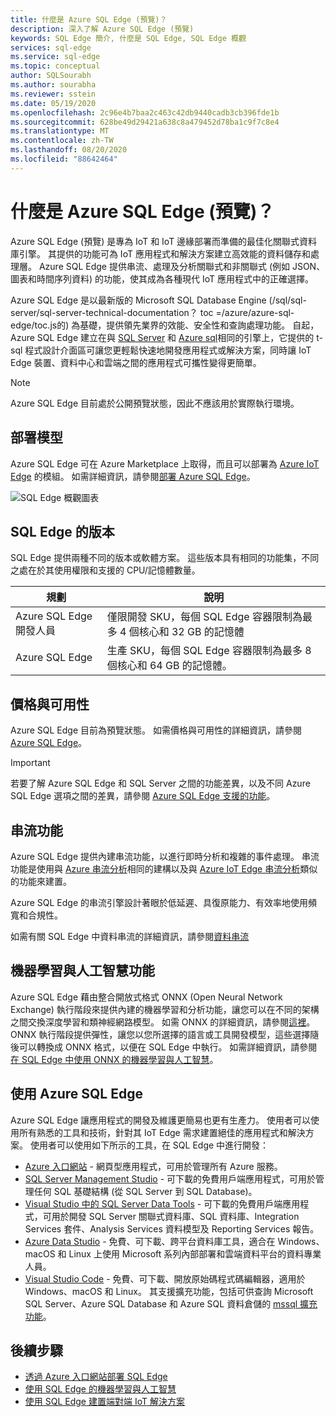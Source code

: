 ```yaml
---
title: 什麼是 Azure SQL Edge (預覽)？
description: 深入了解 Azure SQL Edge (預覽)
keywords: SQL Edge 簡介, 什麼是 SQL Edge, SQL Edge 概觀
services: sql-edge
ms.service: sql-edge
ms.topic: conceptual
author: SQLSourabh
ms.author: sourabha
ms.reviewer: sstein
ms.date: 05/19/2020
ms.openlocfilehash: 2c96e4b7baa2c463c42db9440cadb3cb396fde1b
ms.sourcegitcommit: 628be49d29421a638c8a479452d78ba1c9f7c8e4
ms.translationtype: MT
ms.contentlocale: zh-TW
ms.lasthandoff: 08/20/2020
ms.locfileid: "88642464"
---
```

# <a name="what-is-azure-sql-edge-preview"></a>什麼是 Azure SQL Edge (預覽)？

Azure SQL Edge (預覽) 是專為 IoT 和 IoT 邊緣部署而準備的最佳化關聯式資料庫引擎。 其提供的功能可為 IoT 應用程式和解決方案建立高效能的資料儲存和處理層。 Azure SQL Edge 提供串流、處理及分析關聯式和非關聯式 (例如 JSON、圖表和時間序列資料) 的功能，使其成為各種現代 IoT 應用程式中的正確選擇。

Azure SQL Edge 是以最新版的 Microsoft SQL Database Engine (/sql/sql-server/sql-server-technical-documentation？ toc =/azure/azure-sql-edge/toc.js的) 為基礎，提供領先業界的效能、安全性和查詢處理功能。 自起，Azure SQL Edge 建立在與 [SQL Server](/sql/sql-server/sql-server-technical-documentation?toc=/azure/azure-sql-edge/toc.json) 和 [Azure sql](https://docs.microsoft.com/azure/azure-sql/)相同的引擎上，它提供的 t-sql 程式設計介面區可讓您更輕鬆快速地開發應用程式或解決方案，同時讓 IoT Edge 裝置、資料中心和雲端之間的應用程式可攜性變得更簡單。

> [!NOTE]
> Azure SQL Edge 目前處於公開預覽狀態，因此不應該用於實際執行環境。

## <a name="deployment-models"></a>部署模型

Azure SQL Edge 可在 Azure Marketplace 上取得，而且可以部署為 [Azure IoT Edge](../iot-edge/about-iot-edge.md) 的模組。 如需詳細資訊，請參閱[部署 Azure SQL Edge](deploy-portal.md)。<br>

![SQL Edge 概觀圖表](media/overview/overview.png)

## <a name="editions-of-sql-edge"></a>SQL Edge 的版本

SQL Edge 提供兩種不同的版本或軟體方案。 這些版本具有相同的功能集，不同之處在於其使用權限和支援的 CPU/記憶體數量。

   |**規劃**  |**說明**  |
   |---------|---------|
   |Azure SQL Edge 開發人員  |  僅限開發 SKU，每個 SQL Edge 容器限制為最多 4 個核心和 32 GB 的記憶體  |
   |Azure SQL Edge    |  生產 SKU，每個 SQL Edge 容器限制為最多 8 個核心和 64 GB 的記憶體。 |

## <a name="pricing-and-availability"></a>價格與可用性

Azure SQL Edge 目前為預覽狀態。 如需價格與可用性的詳細資訊，請參閱 [Azure SQL Edge](https://azure.microsoft.com/services/sql-edge/)。

> [!IMPORTANT]
> 若要了解 Azure SQL Edge 和 SQL Server 之間的功能差異，以及不同 Azure SQL Edge 選項之間的差異，請參閱 [Azure SQL Edge 支援的功能](features.md)。

## <a name="streaming-capabilities"></a>串流功能  

Azure SQL Edge 提供內建串流功能，以進行即時分析和複雜的事件處理。 串流功能是使用與 [Azure 串流分析](../stream-analytics/stream-analytics-introduction.md)相同的建構以及與 [Azure IoT Edge 串流分析](../stream-analytics/stream-analytics-edge.md)類似的功能來建置。

Azure SQL Edge 的串流引擎設計著眼於低延遲、具復原能力、有效率地使用頻寬和合規性。 

如需有關 SQL Edge 中資料串流的詳細資訊，請參閱[資料串流](stream-data.md)

## <a name="machine-learning-and-artificial-intelligence-capabilities"></a>機器學習與人工智慧功能

Azure SQL Edge 藉由整合開放式格式 ONNX (Open Neural Network Exchange) 執行階段來提供內建的機器學習和分析功能，讓您可以在不同的架構之間交換深度學習和類神經網路模型。 如需 ONNX 的詳細資訊，請參閱[這裡](https://onnx.ai/)。 ONNX 執行階段提供彈性，讓您以您所選擇的語言或工具開發模型，這些選擇隨後可以轉換成 ONNX 格式，以便在 SQL Edge 中執行。 如需詳細資訊，請參閱[在 SQL Edge 中使用 ONNX 的機器學習與人工智慧](onnx-overview.md)。

## <a name="working-with-azure-sql-edge"></a>使用 Azure SQL Edge

Azure SQL Edge 讓應用程式的開發及維護更簡易也更有生產力。 使用者可以使用所有熟悉的工具和技術，針對其 IoT Edge 需求建置絕佳的應用程式和解決方案。 使用者可以使用如下所示的工具，在 SQL Edge 中進行開發：

- [Azure 入口網站](https://portal.azure.com/) - 網頁型應用程式，可用於管理所有 Azure 服務。
- [SQL Server Management Studio](/sql/ssms/download-sql-server-management-studio-ssms/) - 可下載的免費用戶端應用程式，可用於管理任何 SQL 基礎結構 (從 SQL Server 到 SQL Database)。
- [Visual Studio 中的 SQL Server Data Tools](/sql/ssdt/download-sql-server-data-tools-ssdt/) - 可下載的免費用戶端應用程式，可用於開發 SQL Server 關聯式資料庫、SQL 資料庫、Integration Services 套件、Analysis Services 資料模型及 Reporting Services 報告。
- [Azure Data Studio](/sql/azure-data-studio/what-is/) - 免費、可下載、跨平台資料庫工具，適合在 Windows、macOS 和 Linux 上使用 Microsoft 系列內部部署和雲端資料平台的資料專業人員。
- [Visual Studio Code](https://code.visualstudio.com/docs) - 免費、可下載、開放原始碼程式碼編輯器，適用於 Windows、macOS 和 Linux。 其支援擴充功能，包括可供查詢 Microsoft SQL Server、Azure SQL Database 和 Azure SQL 資料倉儲的 [mssql 擴充功能](https://aka.ms/mssql-marketplace)。


## <a name="next-steps"></a>後續步驟

- [透過 Azure 入口網站部署 SQL Edge](deploy-portal.md)
- [使用 SQL Edge 的機器學習與人工智慧](onnx-overview.md)
- [使用 SQL Edge 建置端對端 IoT 解決方案](tutorial-deploy-azure-resources.md)
